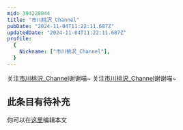 ```yaml
---
mid: 394228044
title: "市川桃沢_Channel"
pubDate: "2024-11-04T11:22:11.687Z"
updatedDate: "2024-11-04T11:22:11.687Z"
profile:
  {
    Nickname: ["市川桃沢_Channel"],
  }
---
```


关注[市川桃沢_Channel](https://space.bilibili.com/394228044)谢谢喵~ 关注[市川桃沢_Channel](https://space.bilibili.com/394228044)谢谢喵~

## 此条目有待补充
你可以在[这里](https://github.com/Yuhanawa/VTuber.ICU/edit/master/src/content/v/市川桃沢_Channel/index.md)编辑本文
